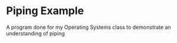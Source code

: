 # Piping Example
 A program done for my Operating Systems class to demonstrate an understanding of piping
